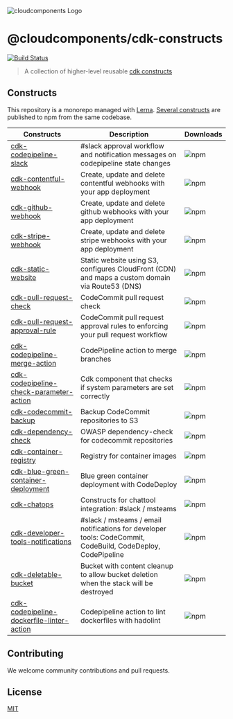 ![cloudcomponents Logo](/logo.png)

# @cloudcomponents/cdk-constructs

[![Build Status](https://travis-ci.org/cloudcomponents/cdk-constructs.svg?branch=master)](https://travis-ci.org/cloudcomponents/cdk-constructs)

> A collection of higher-level reusable [cdk constructs](https://github.com/awslabs/aws-cdk)

## Constructs

This repository is a monorepo managed with [Lerna](https://github.com/lerna/lerna). [Several constructs](/packages) are published to npm from the same codebase.

| Constructs                                                                                       | Description                                                                                                 | Downloads                                                                                        |
| ------------------------------------------------------------------------------------------------ | ----------------------------------------------------------------------------------------------------------- | ------------------------------------------------------------------------------------------------ |
| [cdk-codepipeline-slack](/packages/cdk-codepipeline-slack)                                       | #slack approval workflow and notification messages on codepipeline state changes                            | ![npm](https://img.shields.io/npm/dm/@cloudcomponents/cdk-codepipeline-slack)                    |
| [cdk-contentful-webhook](/packages/cdk-contentful-webhook)                                       | Create, update and delete contentful webhooks with your app deployment                                      | ![npm](https://img.shields.io/npm/dm/@cloudcomponents/cdk-contentful-webhook)                    |
| [cdk-github-webhook](/packages/cdk-github-webhook)                                               | Create, update and delete github webhooks with your app deployment                                          | ![npm](https://img.shields.io/npm/dm/@cloudcomponents/cdk-github-webhook)                        |
| [cdk-stripe-webhook](/packages/cdk-stripe-webhook)                                               | Create, update and delete stripe webhooks with your app deployment                                          | ![npm](https://img.shields.io/npm/dm/@cloudcomponents/cdk-stripe-webhook)                        |
| [cdk-static-website](/packages/cdk-static-website)                                               | Static website using S3, configures CloudFront (CDN) and maps a custom domain via Route53 (DNS)             | ![npm](https://img.shields.io/npm/dm/@cloudcomponents/cdk-static-website)                        |
| [cdk-pull-request-check](/packages/cdk-pull-request-check)                                       | CodeCommit pull request check                                                                               | ![npm](https://img.shields.io/npm/dm/@cloudcomponents/cdk-pull-request-check)                    |
| [cdk-pull-request-approval-rule](/packages/cdk-pull-request-approval-rule)                       | CodeCommit pull request approval rules to enforcing your pull request workflow                              | ![npm](https://img.shields.io/npm/dm/@cloudcomponents/cdk-pull-request-approval-rule)            |
| [cdk-codepipeline-merge-action](/packages/cdk-codepipeline-merge-action)                         | CodePipeline action to merge branches                                                                       | ![npm](https://img.shields.io/npm/dm/@cloudcomponents/cdk-codepipeline-merge-action)             |
| [cdk-codepipeline-check-parameter-action](/packages/cdk-codepipeline-check-parameter-action)     | Cdk component that checks if system parameters are set correctly                                            | ![npm](https://img.shields.io/npm/dm/@cloudcomponents/cdk-codepipeline-check-parameter-action)   |
| [cdk-codecommit-backup](/packages/cdk-codecommit-backup)                                         | Backup CodeCommit repositories to S3                                                                        | ![npm](https://img.shields.io/npm/dm/@cloudcomponents/cdk-codecommit-backup)                     |
| [cdk-dependency-check](/packages/cdk-dependency-check)                                           | OWASP dependency-check for codecommit repositories                                                          | ![npm](https://img.shields.io/npm/dm/@cloudcomponents/cdk-dependency-check)                      |
| [cdk-container-registry](/packages/cdk-container-registry)                                       | Registry for container images                                                                               | ![npm](https://img.shields.io/npm/dm/@cloudcomponents/cdk-container-registry)                    |
| [cdk-blue-green-container-deployment](/packages/cdk-blue-green-container-deployment)             | Blue green container deployment with CodeDeploy                                                             | ![npm](https://img.shields.io/npm/dm/@cloudcomponents/cdk-blue-green-container-deployment)       |
| [cdk-chatops](/packages/cdk-chatops)                                                             | Constructs for chattool integration: #slack / msteams                                                       | ![npm](https://img.shields.io/npm/dm/@cloudcomponents/cdk-chatops)                               |
| [cdk-developer-tools-notifications](/packages/cdk-developer-tools-notifications)                 | #slack / msteams / email notifications for developer tools: CodeCommit, CodeBuild, CodeDeploy, CodePipeline | ![npm](https://img.shields.io/npm/dm/@cloudcomponents/cdk-developer-tools-notifications)         |
| [cdk-deletable-bucket](/packages/cdk-deletable-bucket)                                           | Bucket with content cleanup to allow bucket deletion when the stack will be destroyed                       | ![npm](https://img.shields.io/npm/dm/@cloudcomponents/cdk-deletable-bucket)                      |
| [cdk-codepipeline-dockerfile-linter-action](/packages/cdk-codepipeline-dockerfile-linter-action) | Codepipeline action to lint dockerfiles with hadolint                                                       | ![npm](https://img.shields.io/npm/dm/@cloudcomponents/cdk-codepipeline-dockerfile-linter-action) |

## Contributing

We welcome community contributions and pull requests.

## License

[MIT](LICENSE)
